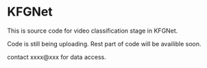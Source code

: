 # KFGNet
This is source code for video classification stage in KFGNet.

Code is still being uploading.
Rest part of code will be availible soon.

contact xxxx@xxx for data access.
